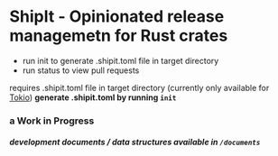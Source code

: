 # ShipIt - Opinionated release managemetn for Rust crates


* run init to generate .shipit.toml file in target directory
* run status to view pull requests

requires .shipit.toml file in target directory (currently only available for [Tokio](https://github.com/tokio-rs/tokio))
**generate .shipit.toml by running `init`**

### a Work in Progress

##### development documents / data structures available in `/documents`